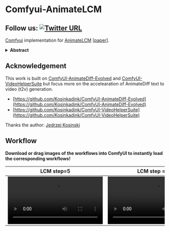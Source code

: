 # Comfyui-AnimateLCM

## Follow us: [![Twitter URL](https://img.shields.io/twitter/url/https/twitter.com/dezi_labs.svg?style=social&label=Follow%20%40Dezi%20AI)](https://twitter.com/dezi_labs)



[Comfyui](https://github.com/comfyanonymous/ComfyUI) implementation for [AnimateLCM](https://animatelcm.github.io/) [[paper](https://arxiv.org/abs/2402.00769)].




<details>
<summary><b>Abstract</b></summary>
Video diffusion models has been gaining increasing attention for its ability to produce videos that are both coherent and of high fidelity. However, the iterative denoising process makes it computationally intensive and time-consuming, thus limiting its applications. Inspired by the Consistency Model (CM) that distills pretrained image diffusion models to accelerate the sampling with minimal steps and its successful extension Latent Consistency Model (LCM) on conditional image generation, we propose AnimateLCM, allowing for high-fidelity video generation within minimal steps. Instead of directly conducting consistency learning on the raw video dataset, we propose a decoupled consistency learning strategy that decouples the distillation of image generation priors and motion generation priors, which improves the training efficiency and enhance the generation visual quality. Additionally, to enable the combination of plug-and-play adapters in stable diffusion community to achieve various functions (e.g., ControlNet for controllable generation). we propose an efficient strategy to adapt existing adapters to our distilled text-conditioned video consistency model or train adapters from scratch without harming the sampling speed. We validate the proposed strategy in image-conditioned video generation and layout-conditioned video generation, all achieving top-performing results. Experimental results validate the effectiveness of our proposed method. Code and weights will be made public. More details are available at this https URL.
</details>

## Acknowledgement

This work is built on [ComfyUI-AnimateDiff-Evolved](https://github.com/Kosinkadink/ComfyUI-AnimateDiff-Evolved) and [ComfyUI-VideoHelperSuite](https://github.com/Kosinkadink/ComfyUI-VideoHelperSuite) but focus more on the accelearation of AnimateDiff text to video (t2v) generation.

- [https://github.com/Kosinkadink/ComfyUI-AnimateDiff-Evolved](https://github.com/Kosinkadink/ComfyUI-AnimateDiff-Evolved)
- [https://github.com/Kosinkadink/ComfyUI-VideoHelperSuite](https://github.com/Kosinkadink/ComfyUI-VideoHelperSuite)

Thanks the author: [Jedrzej Kosinski](https://github.com/Kosinkadink)

## Workflow

<b>Download or drag images of the workflows into ComfyUI to instantly load the corresponding workflows!</b>


| LCM step=5                                                   | LCM step = 10                                                |  LCM step = 20    |
| ------------------------------------------------------------ | ------------------------------------------------------------ | ---- |
| <video src="./workflows/videos/069c6cf5-103f-4f5d-ab3c-8d1d6977727e/069c6cf5-103f-4f5d-ab3c-8d1d6977727e-step5_00001.mp4"> | <video src="./workflows/videos/069c6cf5-103f-4f5d-ab3c-8d1d6977727e/069c6cf5-103f-4f5d-ab3c-8d1d6977727e-step10_00001.mp4"> |   <video src="./workflows/videos/069c6cf5-103f-4f5d-ab3c-8d1d6977727e/069c6cf5-103f-4f5d-ab3c-8d1d6977727e-step5_00001.mp4">    |